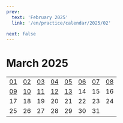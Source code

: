 ```yaml
---
prev:
  text: 'February 2025'
  link: '/en/practice/calendar/2025/02'

next: false
---
```


# March 2025

<table class="calendar">
	<tr>
		<td><a href=/en/practice/prob/2025/03/01>01</a><br><Badge type="tip" text="Def"/></td>
		<td><a href=/en/practice/prob/2025/03/02>02</a><br><Badge type="danger" text="Bid"/></td>
		<td><a href=/en/practice/prob/2025/03/03>03</a><br><Badge type="warning" text="Play"/></td>
		<td><a href=/en/practice/prob/2025/03/04>04</a><br><Badge type="tip" text="Def"/></td>
		<td><a href=/en/practice/prob/2025/03/05>05</a><br><Badge type="danger" text="Bid"/></td>
		<td><a href=/en/practice/prob/2025/03/06>06</a><br><Badge type="warning" text="Play"/></td>
		<td><a href=/en/practice/prob/2025/03/07>07</a><br><Badge type="warning" text="Play"/></td>
		<td><a href=/en/practice/prob/2025/03/08>08</a><br><Badge type="warning" text="Play"/></td>
	</tr>
	<tr>
		<td><a href=/en/practice/prob/2025/03/09>09</a><br><Badge type="danger" text="Bid"/></td>
		<td><a href=/en/practice/prob/2025/03/10>10</a><br><Badge type="warning" text="Play"/></td>
		<td><a href=/en/practice/prob/2025/03/11>11</a><br><Badge type="tip" text="Def"/></td>
		<td><a href=/en/practice/prob/2025/03/12>12</a><br><Badge type="danger" text="Bid"/></td>
		<td><a href=/en/practice/prob/2025/03/13>13</a><br><Badge type="warning" text="Play"/></td>
		<td>14</td>
		<td>15</td>
		<td>16</td>
	</tr>
	<tr>
		<td>17</td>
		<td>18</td>
		<td>19</td>
		<td>20</td>
		<td>21</td>
		<td>22</td>
		<td>23</td>
		<td>24</td>
	</tr>
    <tr>
        <td>25</td>
		<td>26</td>
		<td>27</td>
		<td>28</td>
		<td>29</td>
		<td>30</td>
		<td>31</td>
		<td></td>
	</tr>
</table>

[<Badge type="tip" text="Learning ->"/>](/en/learning/calendar/2025/03) <Badge type="info" text="Practice &uarr;"/>